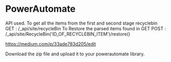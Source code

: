 # PowerAutomate

API used.
To get all the items from the first and second stage recyclebin 
GET : /_api/site/recycleBin
To Restore the parsed items found in GET
POST : /_api/site/RecycleBin('ID_OF_RECYCLEBIN_ITEM')/restore()


https://medium.com/p/33ade783d205/edit

Download the zip file and upload it to your powerautomate library.
